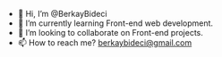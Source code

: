 - 👋 Hi, I’m @BerkayBideci
- 🌱 I’m currently learning Front-end web development.
- 💞️ I’m looking to collaborate on Front-end projects.
- 📫 How to reach me? berkaybideci@gmail.com
<!-- - 👀 I’m interested in ... -->
<!---
BerkayBideci/BerkayBideci is a ✨ special ✨ repository because its `README.md` (this file) appears on your GitHub profile.
You can click the Preview link to take a look at your changes.
--->
